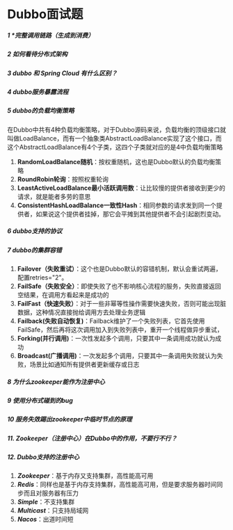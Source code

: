 # Dubbo面试题

##### 1 *完整调用链路（生成到消费）

##### 2 如何看待分布式架构

##### 3 dubbo 和 Spring Cloud 有什么区别？

##### 4 dubbo服务暴露流程

##### 5 dubbo的负载均衡策略

在Dubbo中共有4种负载均衡策略，对于Dubbo源码来说，负载均衡的顶级接口就叫做LoadBalance，而有一个抽象类AbstractLoadBalance实现了这个接口，而这个AbstractLoadBalance有4个子类，这四个子类就对应的是4中负载均衡策略

1. **RandomLoadBalance随机**：按权重随机，这也是Dubbo默认的负载均衡策略
2. **RoundRobin轮询**：按照权重轮询
3. **LeastActiveLoadBalance最小活跃调用数**：让比较慢的提供者接收到更少的请求，就是能者多劳的意思
4. **ConsistentHashLoadBalance一致性Hash**：相同参数的请求发到同一个提供者，如果说这个提供者挂掉，那它会平摊到其他提供者不会引起剧烈变动。

##### 6 dubbo支持的协议

##### 7 dubbo的集群容错

1. **Failover（失败重试）**：这个也是Dubbo默认的容错机制，默认会重试两遍，配置retries="2"。
2. **FailSafe（失败安全）**：即使失败了也不影响核心流程的服务，失败直接返回空结果，在调用方看起来是成功的
3. **FailFast（快速失败）**：对于一些非幂等性操作需要快速失败，否则可能出现脏数据，这种情况直接抛给调用方去处理业务逻辑
4. **Failback(失败自动恢复)**：Failback维护了一个失败列表，它首先使用FailSafe，然后再将这次调用加入到失败列表中，重开一个线程做异步重试，
5. **Forking(并行调用)**：一次性发起多个调用，只要其中一条调用成功就认为成功
6. **Broadcast(广播调用)**：一次发起多个调用，只要其中一条调用失败就认为失败，场景比如通知所有提供者更新缓存或日志

##### 8 为什么zookeeper能作为注册中心

##### 9 使用分布式碰到的bug

##### 10 服务失效踢出zookeeper中临时节点的原理

##### 11. Zookeeper（注册中心）在Dubbo中的作用，不要行不行？

##### 12. Dubbo支持的注册中心

1. ***Zookeeper***：基于内存又支持集群，高性能高可用
2. ***Redis***：同样也是基于内存支持集群，高性能高可用，但是要求服务器时间同步而且对服务器有压力
3. ***Simple***：不支持集群
4. ***Multicast***：只支持局域网
5. ***Nacos***：出道时间短